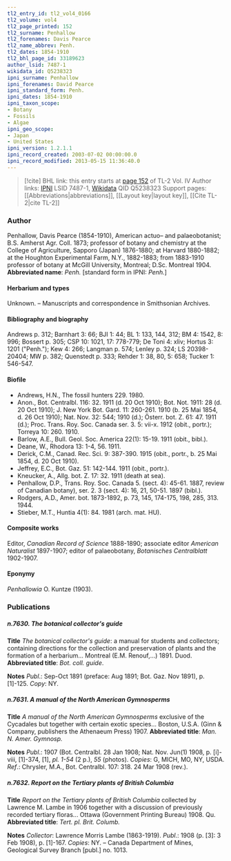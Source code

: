```yaml
---
tl2_entry_id: tl2_vol4_0166
tl2_volume: vol4
tl2_page_printed: 152
tl2_surname: Penhallow
tl2_forenames: Davis Pearce
tl2_name_abbrev: Penh.
tl2_dates: 1854-1910
tl2_bhl_page_id: 33189623
author_lsid: 7487-1
wikidata_id: Q5238323
ipni_surname: Penhallow
ipni_forenames: David Pearce
ipni_standard_form: Penh.
ipni_dates: 1854-1910
ipni_taxon_scope: 
- Botany
- Fossils
- Algae
ipni_geo_scope: 
- Japan
- United States
ipni_version: 1.2.1.1
ipni_record_created: 2003-07-02 00:00:00.0
ipni_record_modified: 2013-05-15 11:36:40.0
---
```


> [!cite] BHL link: this entry starts at [page 152](https://www.biodiversitylibrary.org/page/33189623) of TL-2 Vol. IV
> Author links: [IPNI](https://www.ipni.org/a/7487-1) LSID 7487-1, [Wikidata](https://www.wikidata.org/wiki/Q5238323) QID Q5238323
> Support pages: [[Abbreviations|abbreviations]], [[Layout key|layout key]], [[Cite TL-2|cite TL-2]]

### Author

Penhallow, Davis Pearce (1854-1910), American actuo– and palaeobotanist; B.S. Amherst Agr. Coll. 1873; professor of botany and chemistry at the College of Agriculture, Sapporo (Japan) 1876-1880; at Harvard 1880-1882; at the Houghton Experimental Farm, N.Y., 1882-1883; from 1883-1910 professor of botany at McGill University, Montreal; D.Sc. Montreal 1904. 
**Abbreviated name**: *Penh.* \[standard form in IPNI: *Penh.*\]

#### Herbarium and types

Unknown. – Manuscripts and correspondence in Smithsonian Archives.

#### Bibliography and biography

Andrews p. 312; Barnhart 3: 66; BJI 1: 44; BL 1: 133, 144, 312; BM 4: 1542, 8: 996; Bossert p. 305; CSP 10: 1021, 17: 778-779; De Toni 4: xliv; Hortus 3: 1201 ("Penh."); Kew 4: 266; Langman p. 574; Lenley p. 324; LS 20398-20404; MW p. 382; Quenstedt p. 333; Rehder 1: 38, 80, 5: 658; Tucker 1: 546-547.

#### Biofile

- Andrews, H.N., The fossil hunters 229. 1980.
- Anon., Bot. Centralbl. 116: 32. 1911 (d. 20 Oct 1910); Bot. Not. 1911: 28 (d. 20 Oct 1910); J. New York Bot. Gard. 11: 260-261. 1910 (b. 25 Mai 1854, d. 26 Oct 1910); Nat. Nov. 32: 544; 1910 (d.); Österr. bot. Z. 61: 47. 1911 (d.); Proc. Trans. Roy. Soc. Canada ser. 3. 5: vii-x. 1912 (obit., portr.); Torreya 10: 260. 1910.
- Barlow, A.E., Bull. Geol. Soc. America 22(1): 15-19. 1911 (obit., bibl.).
- Deane, W., Rhodora 13: 1-4, 56. 1911.
- Derick, C.M., Canad. Rec. Sci. 9: 387-390. 1915 (obit., portr., b. 25 Mai 1854, d. 20 Oct 1910).
- Jeffrey, E.C., Bot. Gaz. 51: 142-144. 1911 (obit., portr.).
- Kneucker, A., Allg. bot. Z. 17: 32. 1911 (death at sea).
- Penhallow, D.P., Trans. Roy. Soc. Canada 5. (sect. 4): 45-61. 1887, review of Canadian botany), ser. 2. 3 (sect. 4): 16, 21, 50-51. 1897 (bibl.).
- Rodgers, A.D., Amer. bot. 1873-1892, p. 73, 145, 174-175, 198, 285, 313. 1944.
- Stieber, M.T., Huntia 4(1): 84. 1981 (arch. mat. HU).

#### Composite works

Editor, *Canadian Record of Science* 1888-1890; associate editor *American Naturalist* 1897-1907; editor of palaeobotany, *Botanisches Centralblatt* 1902-1907.

#### Eponymy

*Penhallowia* O. Kuntze (1903).

### Publications

##### n.7630. The botanical collector's guide

**Title**
*The botanical collector's guide*: a manual for students and collectors; containing directions for the collection and preservation of plants and the formation of a herbarium... Montreal (E.M. Renouf,...) 1891. Duod.
**Abbreviated title**: *Bot. coll. guide*.

**Notes**
*Publ*.: Sep-Oct 1891 (preface: Aug 1891; Bot. Gaz. Nov 1891), p. \[1\]-125. *Copy*: NY.

##### n.7631. A manual of the North American Gymnosperms

**Title**
*A manual of the North American Gymnosperms* exclusive of the Cycadales but together with certain exotic species... Boston, U.S.A. (Ginn & Company, publishers the Athenaeum Press) 1907.
**Abbreviated title**: *Man. N. Amer. Gymnosp.*

**Notes**
*Publ*.: 1907 (Bot. Centralbl. 28 Jan 1908; Nat. Nov. Jun(1) 1908, p. \[i\]-viii, \[1\]-374, \[1\], *pl. 1-54* (2 p.), *55* (photos). *Copies*: G, MICH, MO, NY, USDA.
*Ref*.: Chrysler, M.A., Bot. Centralbl. 107: 318. 24 Mar 1908 (rev.).

##### n.7632. Report on the Tertiary plants of British Columbia

**Title**
*Report on the Tertiary plants of British Columbia* collected by Lawrence M. Lambe in 1906 together with a discussion of previously recorded tertiary floras... Ottawa (Government Printing Bureau) 1908. Qu.
**Abbreviated title**: *Tert. pl. Brit. Columb.*

**Notes**
*Collector*: Lawrence Morris Lambe (1863-1919).
*Publ*.: 1908 (p. \[3\]: 3 Feb 1908), p. \[1\]-167. *Copies*: NY. – Canada Department of Mines, Geological Survey Branch \[publ.\] no. 1013.

